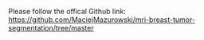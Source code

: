 Please follow the offical Github link:
https://github.com/MaciejMazurowski/mri-breast-tumor-segmentation/tree/master
